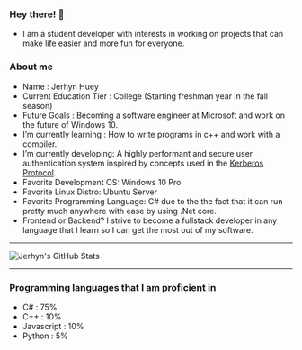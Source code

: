 ### Hey there! 👋

- I am a student developer with interests in working on projects that can make life easier and more fun for everyone.


### About me

- Name : Jerhyn Huey 
- Current Education Tier : College (Starting freshman year in the fall season)
- Future Goals : Becoming a software engineer at Microsoft and work on the future of Windows 10.
- I’m currently learning : How to write programs in c++ and work with a compiler.
- I’m currently developing: A highly performant and secure user authentication system inspired by concepts used in the [Kerberos Protocol](https://www.youtube.com/watch?v=qW361k3-BtU "More Info").
- Favorite Development OS: Windows 10 Pro
- Favorite Linux Distro: Ubuntu Server
- Favorite Programming Language: C# due to the the fact that it can run pretty much anywhere with ease by using .Net core. 
- Frontend or Backend? I strive to become a fullstack developer in any language that I learn so I can get the most out of my software.

- - - -

![Jerhyn's GitHub Stats](https://github-readme-stats.vercel.app/api?username=Jerhynh&show_icons=true&theme=synthwave&count_private=true)

- - - -

### Programming languages that I am proficient in

- C# : 75%
- C++ : 10%
- Javascript : 10%
- Python : 5%
